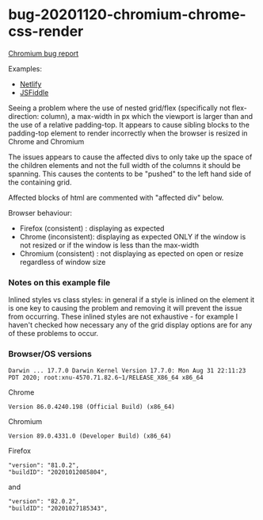 # bug-20201120-chromium-chrome-css-render

[Chromium bug report](https://bugs.chromium.org/p/chromium/issues/detail?id=1151415&q=&can=4)

Examples:
- [Netlify](https://bug-20201120-chromium-chrome-css-render.netlify.app/)
- [JSFiddle](https://jsfiddle.net/andrewflbarnes/rfe5nuyc/2/)

Seeing a problem where the use of nested grid/flex (specifically not flex-direction: column), a max-width in px which the
viewport is larger than and the use of a relative padding-top. It appears to cause sibling blocks to the padding-top element
to render incorrectly when the browser is resized in Chrome and Chromium

The issues appears to cause the affected divs to only take up the space of the children elements and not the full width of
the columns it should be spanning. This causes the contents to be "pushed" to the left hand side of the containing grid.

Affected blocks of html are commented with "affected div" below.

Browser behaviour:
- Firefox  (consistent)  : displaying as expected
- Chrome   (inconsistent): displaying as expected ONLY if the window is not resized or if the window is less than the max-width
- Chromium (consistent)  : not displaying as epected on open or resize regardless of window size

### Notes on this example file

Inlined styles vs class styles: in general if a style is inlined on the element it is one key to causing the problem and
removing it will prevent the issue from occurring. These inlined styles are not exhaustive - for example I haven't checked
how necessary any of the grid display options are for any of these problems to occur.

### Browser/OS versions

```
Darwin ... 17.7.0 Darwin Kernel Version 17.7.0: Mon Aug 31 22:11:23 PDT 2020; root:xnu-4570.71.82.6~1/RELEASE_X86_64 x86_64
```

Chrome
```
Version 86.0.4240.198 (Official Build) (x86_64)
```

Chromium
```
Version 89.0.4331.0 (Developer Build) (x86_64)
```

Firefox
```
"version": "81.0.2",
"buildID": "20201012085804",
```
and
```
"version": "82.0.2",
"buildID": "20201027185343",
```
